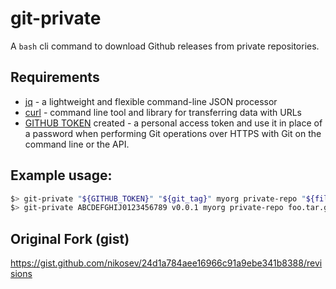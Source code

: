 # git-private

A `bash` cli command to download Github releases from private repositories.

## Requirements

* [jq](https://stedolan.github.io/jq/) - a lightweight and flexible command-line JSON processor
* [curl](https://curl.haxx.se/) - command line tool and library for transferring data with URLs
* [GITHUB TOKEN](https://help.github.com/en/github/authenticating-to-github/creating-a-personal-access-token-for-the-command-line) created - a personal access token and use it in place of a password when performing Git operations over HTTPS with Git on the command line or the API.

## Example usage: 

```bash
$> git-private "${GITHUB_TOKEN}" "${git_tag}" myorg private-repo "${filename}" "${archive:?}/${filename}"
$> git-private ABCDEFGHIJ0123456789 v0.0.1 myorg private-repo foo.tar.gz /var/tmp/foo.tar.gz
```

## Original Fork (gist)

https://gist.github.com/nikosev/24d1a784aee16966c91a9ebe341b8388/revisions
